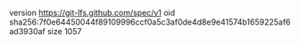version https://git-lfs.github.com/spec/v1
oid sha256:7f0e64450044f89109996ccf0a5c3af0de4d8e9e41574b1659225af6ad3930af
size 1057
